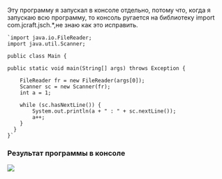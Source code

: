 Эту программу я запускал в консоле отдельно, потому что, когда я запускаю всю программу, то консоль ругается на библиотеку import com.jcraft.jsch.*,не знаю как это исправить.

    `import java.io.FileReader;
	import java.util.Scanner;

	public class Main {

    public static void main(String[] args) throws Exception {

        FileReader fr = new FileReader(args[0]);
        Scanner sc = new Scanner(fr);
        int a = 1;

        while (sc.hasNextLine()) {
            System.out.println(a + " : " + sc.nextLine());
            a++;
        }
      }
    }`
###     Результат программы в консоле

   ![](http://pp.userapi.com/c850124/v850124209/ed1bf/uxFUqkqS0lg.jpg)

